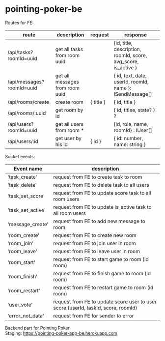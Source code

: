 # pointing-poker-be

Routes for FE:

| route                     | description                     | request | response |
| ------------------------- | ------------------------------- | -------- | --------- |
| /api/tasks?roomId=uuid    | get all tasks from room uuid    |  | {id, title, description, roomId, score, avg_score, is_active } |
| /api/messages?roomId=uuid | get all messages from room uuid |  | { id, text,  date, userId, roomId, name }: ISendMessage[] |
| /api/rooms/create         | create room                     | { title } | { id, title } |
| /api/rooms/:uuid          | get room by id                  |  | { id, titlee, state? } ? |
| /api/users?roomId=uuid    | get all users from room *       | | {id, role, name, roomId} : IUser[] |
| /api/users/:id            | get user by his id              | { id } | { id: number, name: string } |

Socket events:

| Event name        | description                                                |
| ----------------- | ---------------------------------------------------------- |
| 'task_create'     | request from FE to create task to room                     |
| 'task_delete'     | request from FE to delete task to all users                |
| 'task_set_score'  | request from FE to update score task to all room users     |
| 'task_set_active' | request from FE to update is_active task to all room users |
| 'message_create'  | request from FE to add new message to room                                         |
| 'room_create'     | request from FE to create new room                         |
| 'room_join'       | request from FE to join user in room                       |
| 'room_leave'      | request from FE to leave user in room                      |
| 'room_start'      | request from FE to start game to room (id room)                                    |
| 'room_finish'     | request from FE to finish game to room (id room)                                   |
| 'room_restart'    | request from FE to restart game to room (id room)                                  |
| 'user_vote'        | request from FE to update score user to user score (userId, taskId, score, roomId) |
| 'error_not_data' | request from FE for sender to error |

Backend part for Pointing Poker  
Staging: https://pointing-poker-app-be.herokuapp.com
